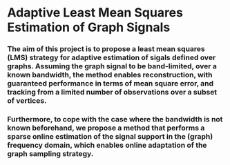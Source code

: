 # Adaptive Least Mean Squares Estimation of Graph Signals
### The aim of this project is to propose a least mean squares (LMS) strategy for adaptive estimation of sigals defined over graphs. Assuming the graph signal to be band-limited, over a known bandwidth, the method enables reconstruction, with guaranteed performance in terms of mean square error, and tracking from a limited number of observations over a subset of vertices.

### Furthermore, to cope with the case where the bandwidth is not known beforehand, we propose a method that performs a sparse online estimation of the signal support in the (graph) frequency domain, which enables online adaptation of the graph sampling strategy.
